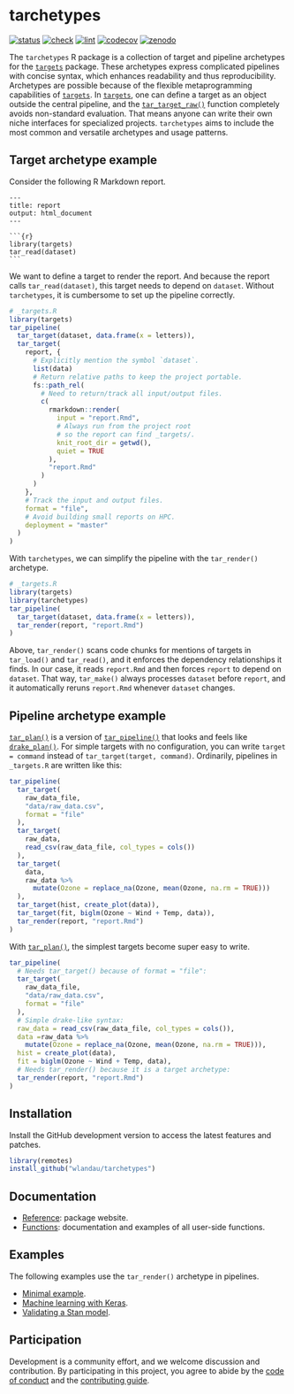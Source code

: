 
# tarchetypes

[![status](https://www.repostatus.org/badges/latest/active.svg)](https://www.repostatus.org/#active)
[![check](https://github.com/wlandau/tarchetypes/workflows/check/badge.svg)](https://github.com/wlandau/tarchetypes/actions?query=workflow%3Acheck)
[![lint](https://github.com/wlandau/tarchetypes/workflows/lint/badge.svg)](https://github.com/wlandau/tarchetypes/actions?query=workflow%3Alint)
[![codecov](https://codecov.io/gh/wlandau/tarchetypes/branch/master/graph/badge.svg?token=3T5DlLwUVl)](https://codecov.io/gh/wlandau/targets)
[![zenodo](https://zenodo.org/badge/282774543.svg)](https://zenodo.org/badge/latestdoi/282774543)

The `tarchetypes` R package is a collection of target and pipeline
archetypes for the [`targets`](https://github.com/wlandau/targets)
package. These archetypes express complicated pipelines with concise
syntax, which enhances readability and thus reproducibility. Archetypes
are possible because of the flexible metaprogramming capabilities of
[`targets`](https://github.com/wlandau/targets). In
[`targets`](https://github.com/wlandau/targets), one can define a target
as an object outside the central pipeline, and the
[`tar_target_raw()`](https://wlandau.github.io/targets/reference/tar_target_raw.html)
function completely avoids non-standard evaluation. That means anyone
can write their own niche interfaces for specialized projects.
`tarchetypes` aims to include the most common and versatile archetypes
and usage patterns.

## Target archetype example

Consider the following R Markdown report.

    ---
    title: report
    output: html_document
    ---
    
    ```{r}
    library(targets)
    tar_read(dataset)
    ```

We want to define a target to render the report. And because the report
calls `tar_read(dataset)`, this target needs to depend on `dataset`.
Without `tarchetypes`, it is cumbersome to set up the pipeline
correctly.

``` r
# _targets.R
library(targets)
tar_pipeline(
  tar_target(dataset, data.frame(x = letters)),
  tar_target(
    report, {
      # Explicitly mention the symbol `dataset`.
      list(data)
      # Return relative paths to keep the project portable.
      fs::path_rel(
        # Need to return/track all input/output files.
        c( 
          rmarkdown::render(
            input = "report.Rmd",
            # Always run from the project root
            # so the report can find _targets/.
            knit_root_dir = getwd(),
            quiet = TRUE
          ),
          "report.Rmd"
        )
      )
    },
    # Track the input and output files.
    format = "file",
    # Avoid building small reports on HPC.
    deployment = "master"
  )
)
```

With `tarchetypes`, we can simplify the pipeline with the `tar_render()`
archetype.

``` r
# _targets.R
library(targets)
library(tarchetypes)
tar_pipeline(
  tar_target(dataset, data.frame(x = letters)),
  tar_render(report, "report.Rmd")
)
```

Above, `tar_render()` scans code chunks for mentions of targets in
`tar_load()` and `tar_read()`, and it enforces the dependency
relationships it finds. In our case, it reads `report.Rmd` and then
forces `report` to depend on `dataset`. That way, `tar_make()` always
processes `dataset` before `report`, and it automatically reruns
`report.Rmd` whenever `dataset` changes.

## Pipeline archetype example

[`tar_plan()`](https://wlandau.github.io/tarchetypes/reference/tar_plan.html)
is a version of
[`tar_pipeline()`](https://wlandau.github.io/targets/reference/tar_pipeline.html)
that looks and feels like
[`drake_plan()`](https://docs.ropensci.org/drake/reference/drake_plan.html).
For simple targets with no configuration, you can write `target =
command` instead of `tar_target(target, command)`. Ordinarily, pipelines
in `_targets.R` are written like this:

``` r
tar_pipeline(
  tar_target(
    raw_data_file,
    "data/raw_data.csv",
    format = "file"
  ),
  tar_target(
    raw_data,
    read_csv(raw_data_file, col_types = cols())
  ),
  tar_target(
    data,
    raw_data %>%
      mutate(Ozone = replace_na(Ozone, mean(Ozone, na.rm = TRUE)))
  ),
  tar_target(hist, create_plot(data)),
  tar_target(fit, biglm(Ozone ~ Wind + Temp, data)),
  tar_render(report, "report.Rmd")
)
```

With
[`tar_plan()`](https://wlandau.github.io/tarchetypes/reference/tar_plan.html),
the simplest targets become super easy to write.

``` r
tar_pipeline(
  # Needs tar_target() because of format = "file":
  tar_target(
    raw_data_file,
    "data/raw_data.csv",
    format = "file"
  ),
  # Simple drake-like syntax:
  raw_data = read_csv(raw_data_file, col_types = cols()),
  data =raw_data %>%
    mutate(Ozone = replace_na(Ozone, mean(Ozone, na.rm = TRUE))),
  hist = create_plot(data),
  fit = biglm(Ozone ~ Wind + Temp, data),
  # Needs tar_render() because it is a target archetype:
  tar_render(report, "report.Rmd")
)
```

## Installation

Install the GitHub development version to access the latest features and
patches.

``` r
library(remotes)
install_github("wlandau/tarchetypes")
```

## Documentation

  - [Reference](https://wlandau.github.io/tarchetypes/): package
    website.
  - [Functions](https://wlandau.github.io/tarchetypes/reference/index.html):
    documentation and examples of all user-side functions.

## Examples

The following examples use the `tar_render()` archetype in pipelines.

  - [Minimal example](https://github.com/wlandau/targets-minimal).
  - [Machine learning with
    Keras](https://github.com/wlandau/targets-keras).
  - [Validating a Stan model](https://github.com/wlandau/targets-stan).

## Participation

Development is a community effort, and we welcome discussion and
contribution. By participating in this project, you agree to abide by
the [code of
conduct](https://github.com/wlandau/tarchetypes/blob/master/CODE_OF_CONDUCT.md)
and the [contributing
guide](https://github.com/wlandau/tarchetypes/blob/master/CONTRIBUTING.md).
